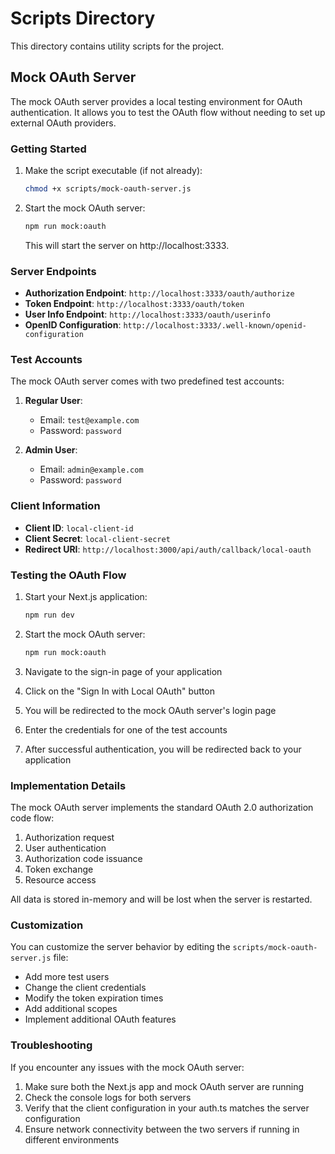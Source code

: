 # Scripts Directory

This directory contains utility scripts for the project.

## Mock OAuth Server

The mock OAuth server provides a local testing environment for OAuth authentication. It allows you to test the OAuth flow without needing to set up external OAuth providers.

### Getting Started

1. Make the script executable (if not already):
   ```bash
   chmod +x scripts/mock-oauth-server.js
   ```

2. Start the mock OAuth server:
   ```bash
   npm run mock:oauth
   ```

   This will start the server on http://localhost:3333.

### Server Endpoints

- **Authorization Endpoint**: `http://localhost:3333/oauth/authorize`
- **Token Endpoint**: `http://localhost:3333/oauth/token`
- **User Info Endpoint**: `http://localhost:3333/oauth/userinfo`
- **OpenID Configuration**: `http://localhost:3333/.well-known/openid-configuration`

### Test Accounts

The mock OAuth server comes with two predefined test accounts:

1. **Regular User**:
   - Email: `test@example.com`
   - Password: `password`

2. **Admin User**:
   - Email: `admin@example.com`
   - Password: `password`

### Client Information

- **Client ID**: `local-client-id`
- **Client Secret**: `local-client-secret`
- **Redirect URI**: `http://localhost:3000/api/auth/callback/local-oauth`

### Testing the OAuth Flow

1. Start your Next.js application:
   ```bash
   npm run dev
   ```

2. Start the mock OAuth server:
   ```bash
   npm run mock:oauth
   ```

3. Navigate to the sign-in page of your application

4. Click on the "Sign In with Local OAuth" button

5. You will be redirected to the mock OAuth server's login page

6. Enter the credentials for one of the test accounts

7. After successful authentication, you will be redirected back to your application

### Implementation Details

The mock OAuth server implements the standard OAuth 2.0 authorization code flow:

1. Authorization request
2. User authentication
3. Authorization code issuance
4. Token exchange
5. Resource access

All data is stored in-memory and will be lost when the server is restarted.

### Customization

You can customize the server behavior by editing the `scripts/mock-oauth-server.js` file:

- Add more test users
- Change the client credentials
- Modify the token expiration times
- Add additional scopes
- Implement additional OAuth features

### Troubleshooting

If you encounter any issues with the mock OAuth server:

1. Make sure both the Next.js app and mock OAuth server are running
2. Check the console logs for both servers
3. Verify that the client configuration in your auth.ts matches the server configuration
4. Ensure network connectivity between the two servers if running in different environments
